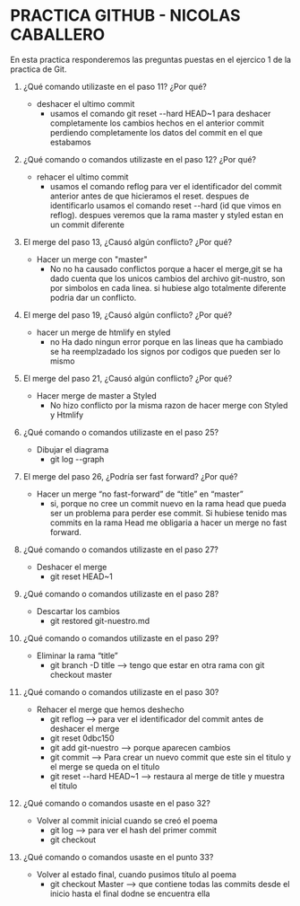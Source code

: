 # PRACTICA GITHUB - NICOLAS CABALLERO 

En esta practica responderemos las preguntas puestas en el ejercico 1 de la practica de Git. 

1. ¿Qué comando utilizaste en el paso 11? ¿Por qué? 
    * deshacer el ultimo commit
        * usamos el comando git reset --hard HEAD~1 para deshacer completamente los cambios hechos en el anterior commit perdiendo completamente los datos del commit en el que estabamos

2. ¿Qué comando o comandos utilizaste en el paso 12? ¿Por qué?
    * rehacer el ultimo commit
        * usamos el comando reflog para ver el identificador del commit anterior antes de que hicieramos el reset. despues de identificarlo usamos el comando reset --hard (id que vimos en reflog). despues veremos que la rama master y styled estan en un commit diferente
3. El merge del paso 13, ¿Causó algún conflicto? ¿Por qué? 
    * Hacer un merge con "master" 
        * No no ha causado conflictos porque a hacer el merge,git se ha dado cuenta que los unicos cambios del archivo git-nustro, son por simbolos en cada linea. si hubiese algo totalmente diferente podria dar un conflicto.
4. El merge del paso 19, ¿Causó algún conflicto? ¿Por qué?
    * hacer un merge de htmlify en styled 
        * no Ha dado ningun error porque en las lineas que ha cambiado se ha reemplzadado los signos por codigos que pueden ser lo mismo
5. El merge del paso 21, ¿Causó algún conflicto? ¿Por qué?
    * Hacer merge de master a Styled
        * No hizo conflicto por la misma razon de hacer merge con Styled y Htmlify 
6. ¿Qué comando o comandos utilizaste en el paso 25? 
	* Dibujar el diagrama
		* git log --graph
7. El merge del paso 26, ¿Podría ser fast forward? ¿Por qué? 
	* Hacer un merge “no fast-forward” de “title” en “master”
		* si, porque no cree un commit nuevo en la rama head que pueda ser un problema para perder ese commit. Si hubiese tenido mas commits en la rama Head me obligaria a hacer un merge no fast forward.
8. ¿Qué comando o comandos utilizaste en el paso 27? 
	* Deshacer el merge
		* git reset HEAD~1
9. ¿Qué comando o comandos utilizaste en el paso 28? 
	* Descartar los cambios
		* git restored git-nuestro.md
10. ¿Qué comando o comandos utilizaste en el paso 29? 
	* Eliminar la rama “title”
		* git branch -D title --> tengo que estar en otra rama con git checkout master
11. ¿Qué comando o comandos utilizaste en el paso 30? 
	* Rehacer el merge que hemos deshecho 
		* git reflog --> para ver el identificador del commit antes de deshacer el merge
		* git reset 0dbc150
		* git add git-nuestro --> porque aparecen cambios
		* git commit --> Para crear un nuevo commit que este sin el titulo y el merge se queda on el titulo
		* git reset --hard HEAD~1 --> restaura al merge de title y muestra el titulo
12. ¿Qué comando o comandos usaste en el paso 32? 
	* Volver al commit inicial cuando se creó el poema
		* git log --> para ver el hash del primer commit
		* git checkout <HASH del commit> 	
13. ¿Qué comando o comandos usaste en el punto 33?
	* Volver al estado final, cuando pusimos título al poema
		* git checkout Master --> que contiene todas las commits desde el inicio hasta el final dodne se encuentra ella
